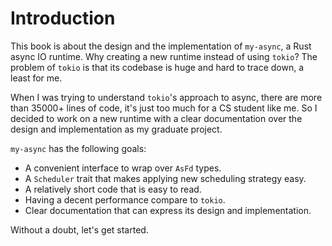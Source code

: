 # Introduction

This book is about the design and the implementation of `my-async`, a Rust async IO runtime.
Why creating a new runtime instead of using `tokio`? The problem of `tokio` is that its codebase is
huge and hard to trace down, a least for me.

When I was trying to understand `tokio`'s approach to async,
there are more than 35000+ lines of code, it's just too much for a CS student like me.
So I decided to work on a new runtime with a clear documentation
over the design and implementation as my graduate project.

`my-async` has the following goals:
- A convenient interface to wrap over `AsFd` types.
- A `Scheduler` trait that makes applying new scheduling strategy easy.
- A relatively short code that is easy to read.
- Having a decent performance compare to `tokio`.
- Clear documentation that can express its design and implementation.

Without a doubt, let's get started.
